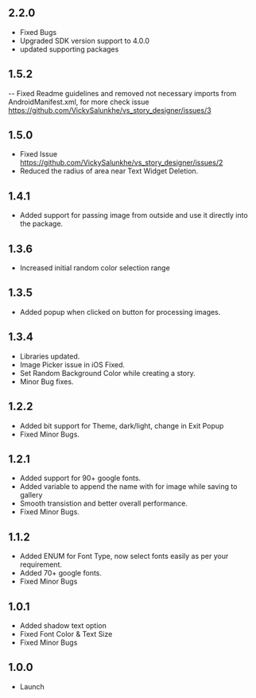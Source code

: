 ## 2.2.0
- Fixed Bugs
- Upgraded SDK version support to 4.0.0
- updated supporting packages

## 1.5.2
-- Fixed Readme guidelines and removed not necessary imports from AndroidManifest.xml, for more check issue https://github.com/VickySalunkhe/vs_story_designer/issues/3

## 1.5.0
- Fixed Issue https://github.com/VickySalunkhe/vs_story_designer/issues/2
- Reduced the radius of area near Text Widget Deletion.

## 1.4.1
- Added support for passing image from outside and use it directly into the package.

## 1.3.6
- Increased initial random color selection range

## 1.3.5
- Added popup when clicked on button for processing images.

## 1.3.4
- Libraries updated.
- Image Picker issue in iOS Fixed.
- Set Random Background Color while creating a story.
- Minor Bug fixes.

## 1.2.2
- Added bit support for Theme, dark/light, change in Exit Popup
- Fixed Minor Bugs.

## 1.2.1
- Added support for 90+ google fonts.
- Added variable to append the name with for image while saving to gallery
- Smooth transistion and better overall performance.
- Fixed Minor Bugs.

## 1.1.2
- Added ENUM for Font Type, now select fonts easily as per your requirement.
- Added 70+ google fonts.
- Fixed Minor Bugs

## 1.0.1
- Added shadow text option
- Fixed Font Color & Text Size
- Fixed Minor Bugs

## 1.0.0
- Launch
